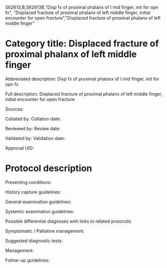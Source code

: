 S62613,B,S62613B,"Disp fx of proximal phalanx of l mid finger, init for opn fx", "Displaced fracture of proximal phalanx of left middle finger, initial encounter for open fracture","Displaced fracture of proximal phalanx of left middle finger"
# Category title: Displaced fracture of proximal phalanx of left middle finger

Abbreviated description: Disp fx of proximal phalanx of l mid finger, init for opn fx

Full description: Displaced fracture of proximal phalanx of left middle finger, initial encounter for open fracture

Sources:

Collated by:
Collation date:

Reviewed by:
Review date:

Validated by:
Validation date:

Approval UID:

# Protocol description

Presenting conditions:

History capture guidelines:

General examination guidelines:

Systemic examination guidelines:

Possible differential diagnoses with links to related protocols:

Symptomatic / Palliative management:

Suggested diagnostic tests:

Management:

Follow-up guidelines:
